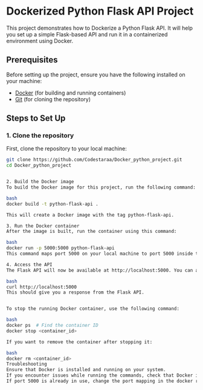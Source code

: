 # Dockerized Python Flask API Project

This project demonstrates how to Dockerize a Python Flask API. It will help you set up a simple Flask-based API and run it in a containerized environment using Docker.

## Prerequisites

Before setting up the project, ensure you have the following installed on your machine:

- [Docker](https://www.docker.com/get-started) (for building and running containers)
- [Git](https://git-scm.com/) (for cloning the repository)

## Steps to Set Up

### 1. Clone the repository

First, clone the repository to your local machine:

```bash
git clone https://github.com/Codestaraa/Docker_python_project.git
cd Docker_python_project


2. Build the Docker image
To build the Docker image for this project, run the following command:

bash
docker build -t python-flask-api .

This will create a Docker image with the tag python-flask-api.

3. Run the Docker container
After the image is built, run the container using this command:

bash
docker run -p 5000:5000 python-flask-api
This command maps port 5000 on your local machine to port 5000 inside the Docker container, where the Flask API will be running.

4. Access the API
The Flask API will now be available at http://localhost:5000. You can access it by opening your browser or using curl:

bash
curl http://localhost:5000
This should give you a response from the Flask API.


To stop the running Docker container, use the following command:

bash
docker ps  # Find the container ID
docker stop <container_id>

If you want to remove the container after stopping it:

bash
docker rm <container_id>
Troubleshooting
Ensure that Docker is installed and running on your system.
If you encounter issues while running the commands, check that Docker is correctly set up and the Docker daemon is running.
If port 5000 is already in use, change the port mapping in the docker run command.



